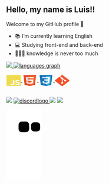 ## Hello, my name is Luis!! 
Welcome to my GitHub profile 👋
-  📚 I’m currently learning English
-  💻 Studying front-end and back-end
-  👨🏽‍💻 knowledge is never too much

 <div>
  <a href="https://github.com/LuissHL">
  <img height="170em" src="https://github-readme-stats.vercel.app/api?username=LuissHL&show_icons=true&theme=dracula&include_all_commits=true&count_private=true"/>
    <img src="https://github-readme-stats.vercel.app/api/top-langs?locale=en&hide_title=false&layout=compact&card_width=320&langs_count=5&theme=dracula&hide_border=false&username=LuissHL" height="170" alt="languages graph"  />

</div>
<div style="display: inline_block"><br>
  <img align="center" alt="Luis-Js" height="30" width="40" src="https://raw.githubusercontent.com/devicons/devicon/master/icons/javascript/javascript-plain.svg">
  <img align="center" alt="Luis-HTML" height="30" width="40" src="https://raw.githubusercontent.com/devicons/devicon/master/icons/html5/html5-original.svg">
  <img align="center" alt="Luis-CSS" height="30" width="40" src="https://raw.githubusercontent.com/devicons/devicon/master/icons/css3/css3-original.svg">
    <img align="center" alt="Luis-CSS" height="30" width="40" src="https://raw.githubusercontent.com/devicons/devicon/master/icons/git/git-original.svg">


</div>

##

<div> 
  <a href="https://instagram.com/luizz_azs" target="_blank"><img src="https://img.shields.io/badge/-Instagram-%23E4405F?style=for-the-badge&logo=instagram&logoColor=white" target="_blank"></a>
 <a href="https://discord.gg/jWG2hrEw" target="_blank">
    <img src="https://img.shields.io/static/v1?message=Discord&logo=discord&label=&color=7289DA&logoColor=white&labelColor=&style=for-the-badge" alt="discordlogo"/> </a>
  <a href = "mailto:luisderose1@gmail.com"><img src="https://img.shields.io/badge/-Gmail-%23333?style=for-the-badge&logo=gmail&logoColor=white" target="_blank"></a>
  <a href="https://www.linkedin.com/in/luis-henriquee" target="_blank"><img src="https://img.shields.io/badge/-LinkedIn-%230077B5?style=for-the-badge&logo=linkedin&logoColor=white" target="_blank"></a> 
 
  ![Snake animation](https://github.com/LuissHL/LuissHL/blob/output/github-contribution-grid-snake.svg)
 
</div>
